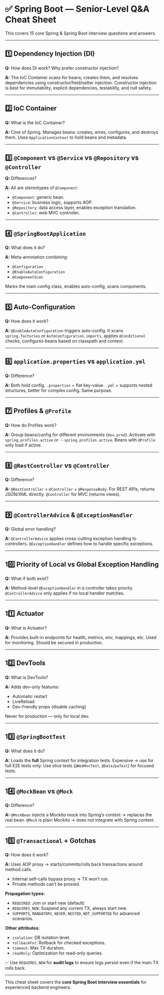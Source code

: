
# ✅ Spring Boot — Senior-Level Q&A Cheat Sheet

This covers 15 core Spring & Spring Boot interview questions and answers.

---

## 1️⃣ Dependency Injection (DI)

**Q:** How does DI work? Why prefer constructor injection?

**A:** The IoC Container scans for beans, creates them, and resolves dependencies using constructor/field/setter injection. Constructor injection is best for immutability, explicit dependencies, testability, and null safety.

---

## 2️⃣ IoC Container

**Q:** What is the IoC Container?

**A:** Core of Spring. Manages beans: creates, wires, configures, and destroys them. Uses `ApplicationContext` to hold beans and metadata.

---

## 3️⃣ `@Component` vs `@Service` vs `@Repository` vs `@Controller`

**Q:** Differences?

**A:** All are stereotypes of `@Component`:
- `@Component`: generic bean.
- `@Service`: business logic, supports AOP.
- `@Repository`: data access layer, enables exception translation.
- `@Controller`: web MVC controller.

---

## 4️⃣ `@SpringBootApplication`

**Q:** What does it do?

**A:** Meta-annotation combining:
- `@Configuration`
- `@EnableAutoConfiguration`
- `@ComponentScan`

Marks the main config class, enables auto-config, scans components.

---

## 5️⃣ Auto-Configuration

**Q:** How does it work?

**A:** `@EnableAutoConfiguration` triggers auto-config. It scans `spring.factories` or `AutoConfiguration.imports`, applies `@Conditional` checks, configures beans based on classpath and context.

---

## 6️⃣ `application.properties` vs `application.yml`

**Q:** Difference?

**A:** Both hold config. `.properties` = flat key-value. `.yml` = supports nested structures, better for complex config. Same purpose.

---

## 7️⃣ Profiles & `@Profile`

**Q:** How do Profiles work?

**A:** Group beans/config for different environments (`dev`, `prod`). Activate with `spring.profiles.active` or `--spring.profiles.active`. Beans with `@Profile` only load if active.

---

## 8️⃣ `@RestController` vs `@Controller`

**Q:** Difference?

**A:** `@RestController` = `@Controller` + `@ResponseBody`. For REST APIs, returns JSON/XML directly. `@Controller` for MVC (returns views).

---

## 9️⃣ `@ControllerAdvice` & `@ExceptionHandler`

**Q:** Global error handling?

**A:** `@ControllerAdvice` applies cross-cutting exception handling to controllers. `@ExceptionHandler` defines how to handle specific exceptions.

---

## 10️⃣ Priority of Local vs Global Exception Handling

**Q:** What if both exist?

**A:** Method-level `@ExceptionHandler` in a controller takes priority. `@ControllerAdvice` only applies if no local handler matches.

---

## 11️⃣ Actuator

**Q:** What is Actuator?

**A:** Provides built-in endpoints for health, metrics, env, mappings, etc. Used for monitoring. Should be secured in production.

---

## 12️⃣ DevTools

**Q:** What is DevTools?

**A:** Adds dev-only features:
- Automatic restart
- LiveReload
- Dev-friendly props (disable caching)

Never for production — only for local dev.

---

## 13️⃣ `@SpringBootTest`

**Q:** What does it do?

**A:** Loads the **full** Spring context for integration tests. Expensive → use for full E2E tests only. Use slice tests (`@WebMvcTest`, `@DataJpaTest`) for focused tests.

---

## 14️⃣ `@MockBean` vs `@Mock`

**Q:** Difference?

**A:** `@MockBean` injects a Mockito mock into Spring’s context → replaces the real bean. `@Mock` is plain Mockito → does not integrate with Spring context.

---

## 15️⃣ `@Transactional` + Gotchas

**Q:** How does it work?

**A:** Uses AOP proxy → starts/commits/rolls back transactions around method calls.

- Internal self-calls bypass proxy → TX won’t run.
- Private methods can’t be proxied.

**Propagation types:**

- `REQUIRED`: Join or start new (default)
- `REQUIRES_NEW`: Suspend any current TX, always start new.
- `SUPPORTS`, `MANDATORY`, `NEVER`, `NESTED`, `NOT_SUPPORTED` for advanced scenarios.

**Other attributes:**

- `isolation`: DB isolation level.
- `rollbackFor`: Rollback for checked exceptions.
- `timeout`: Max TX duration.
- `readOnly`: Optimization for read-only queries.

✅ Use `REQUIRES_NEW` for **audit logs** to ensure logs persist even if the main TX rolls back.

---

This cheat sheet covers the **core Spring Boot interview essentials** for experienced backend engineers.
